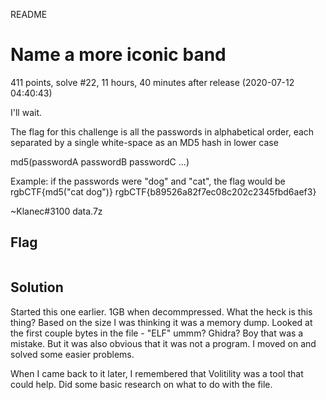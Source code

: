 README

# Name a more iconic band
411 points, solve #22, 11 hours, 40 minutes after release (2020-07-12 04:40:43)

I'll wait.

The flag for this challenge is all the passwords in alphabetical order, each separated by a single white-space as an MD5 hash in lower case

md5(passwordA passwordB passwordC ...)

Example: if the passwords were "dog" and "cat", the flag would be
rgbCTF{md5("cat dog")}
rgbCTF{b89526a82f7ec08c202c2345fbd6aef3}


~Klanec#3100
data.7z

## Flag
```shell
```

## Solution
Started this one earlier. 1GB when decommpressed. What the heck is this thing? Based on the size I was thinking it was a memory dump. Looked at the first couple bytes in the file - "ELF" ummm? Ghidra? Boy that was a mistake. But it was also obvious that it was not a program. I moved on and solved some easier problems.

When I came back to it later, I remembered that Volitility was a tool that could help. Did some basic research on what to do with the file.
